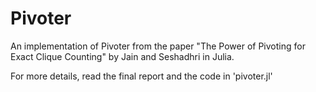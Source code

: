 # Pivoter
An implementation of Pivoter from the paper "The Power of Pivoting for Exact Clique Counting" by Jain and Seshadhri in Julia.

For more details, read the final report and the code in 'pivoter.jl'
